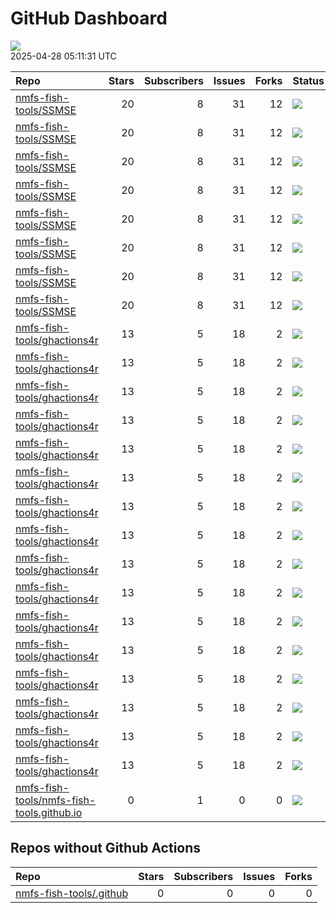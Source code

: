 GitHub Dashboard
================

![](https://github.com/nmfs-fish-tools/status/workflows/Render%20Status/badge.svg)  
2025-04-28 05:11:31 UTC

| Repo                                                                                                      | Stars | Subscribers | Issues | Forks | Status                                                                                                                                                                                                              | Commit                                                                                                                                                                                                               |
|:----------------------------------------------------------------------------------------------------------|------:|------------:|-------:|------:|:--------------------------------------------------------------------------------------------------------------------------------------------------------------------------------------------------------------------|:---------------------------------------------------------------------------------------------------------------------------------------------------------------------------------------------------------------------|
| [nmfs-fish-tools/SSMSE](https://github.com/nmfs-fish-tools/SSMSE)                                         |    20 |           8 |     31 |    12 | [![](https://github.com/nmfs-fish-tools/SSMSE/workflows/call-r-cmd-check/badge.svg)](https://github.com/nmfs-fish-tools/SSMSE/actions/runs/14686416869)                                                             | <a href="https://github.com/nmfs-fish-tools/SSMSE/commit/1f12b27f65403062d914a79d6e239e5ccb3e9dc0" title="style and docs: run devtools::document() and styler::style_pkg()">1f12b2</a>                               |
| [nmfs-fish-tools/SSMSE](https://github.com/nmfs-fish-tools/SSMSE)                                         |    20 |           8 |     31 |    12 | [![](https://github.com/nmfs-fish-tools/SSMSE/workflows/call-calc_coverage/badge.svg)](https://github.com/nmfs-fish-tools/SSMSE/actions/runs/14672567395)                                                           | <a href="https://github.com/nmfs-fish-tools/SSMSE/commit/177f7727de40fee15b0312b8d09b85210fd0e9e4" title="Prevent all files SS_output could possibly need from being deleted">177f77</a>                             |
| [nmfs-fish-tools/SSMSE](https://github.com/nmfs-fish-tools/SSMSE)                                         |    20 |           8 |     31 |    12 | [![](https://github.com/nmfs-fish-tools/SSMSE/workflows/call-doc-and-style-r/badge.svg)](https://github.com/nmfs-fish-tools/SSMSE/actions/runs/9226599777)                                                          | <a href="https://github.com/nmfs-fish-tools/SSMSE/commit/1f12b27f65403062d914a79d6e239e5ccb3e9dc0" title="style and docs: run devtools::document() and styler::style_pkg()">1f12b2</a>                               |
| [nmfs-fish-tools/SSMSE](https://github.com/nmfs-fish-tools/SSMSE)                                         |    20 |           8 |     31 |    12 | [![](https://github.com/nmfs-fish-tools/SSMSE/workflows/Render%20README/badge.svg)](https://github.com/nmfs-fish-tools/SSMSE/actions/runs/8515869774)                                                               | <a href="https://github.com/nmfs-fish-tools/SSMSE/commit/07850edb449c1ff194dc1e94101d019b8dae87ab" title="rm other uneeded workflows">07850e</a>                                                                     |
| [nmfs-fish-tools/SSMSE](https://github.com/nmfs-fish-tools/SSMSE)                                         |    20 |           8 |     31 |    12 | [![](https://github.com/nmfs-fish-tools/SSMSE/actions/workflows/pages/pages-build-deployment/badge.svg)](https://github.com/nmfs-fish-tools/SSMSE/actions/runs/9226634459)                                          | <a href="https://github.com/nmfs-fish-tools/SSMSE/commit/4e67aba54655200a90d862d92a81bc6dc77b8edb" title="Deploying to gh-pages from @ nmfs-fish-tools/SSMSE@1f12b27f65403062d914a79d6e239e5ccb3e9dc0 🚀">4e67ab</a> |
| [nmfs-fish-tools/SSMSE](https://github.com/nmfs-fish-tools/SSMSE)                                         |    20 |           8 |     31 |    12 | [![](https://github.com/nmfs-fish-tools/SSMSE/workflows/call-update-pkgdown/badge.svg)](https://github.com/nmfs-fish-tools/SSMSE/actions/runs/8515178981)                                                           | <a href="https://github.com/nmfs-fish-tools/SSMSE/commit/e1e5f42e064dae1ef4f33d1d8dc4216cadfc9f60" title="try a pkgdown build workflow">e1e5f4</a>                                                                   |
| [nmfs-fish-tools/SSMSE](https://github.com/nmfs-fish-tools/SSMSE)                                         |    20 |           8 |     31 |    12 | [![](https://github.com/nmfs-fish-tools/SSMSE/workflows/deploy%20pkgdown%20and%20user%20manual/badge.svg)](https://github.com/nmfs-fish-tools/SSMSE/actions/runs/9226599763)                                        | <a href="https://github.com/nmfs-fish-tools/SSMSE/commit/1f12b27f65403062d914a79d6e239e5ccb3e9dc0" title="style and docs: run devtools::document() and styler::style_pkg()">1f12b2</a>                               |
| [nmfs-fish-tools/SSMSE](https://github.com/nmfs-fish-tools/SSMSE)                                         |    20 |           8 |     31 |    12 | [![](https://github.com/nmfs-fish-tools/SSMSE/workflows/gitleaks/badge.svg)](https://github.com/nmfs-fish-tools/SSMSE/actions/runs/8853743150)                                                                      | <a href="https://github.com/nmfs-fish-tools/SSMSE/commit/931617e6b4e1773e6b333f232c41095511a889a2" title="test secret scanning">931617</a>                                                                           |
| [nmfs-fish-tools/ghactions4r](https://github.com/nmfs-fish-tools/ghactions4r)                             |    13 |           5 |     18 |     2 | [![](https://github.com/nmfs-fish-tools/ghactions4r/workflows/calc-coverage/badge.svg)](https://github.com/nmfs-fish-tools/ghactions4r/actions/runs/9293801172)                                                     | <a href="https://github.com/nmfs-fish-tools/ghactions4r/commit/3456d100a858796027f754ce70462b633054eb38" title="fix spaces">3456d1</a>                                                                               |
| [nmfs-fish-tools/ghactions4r](https://github.com/nmfs-fish-tools/ghactions4r)                             |    13 |           5 |     18 |     2 | [![](https://github.com/nmfs-fish-tools/ghactions4r/workflows/calc-covr-no-push/badge.svg)](https://github.com/nmfs-fish-tools/ghactions4r/actions/runs/13976815613)                                                | <a href="https://github.com/nmfs-fish-tools/ghactions4r/commit/4c57ea210b9c457126438a9cdb041612596de5b3" title="make reporting simpler">4c57ea</a>                                                                   |
| [nmfs-fish-tools/ghactions4r](https://github.com/nmfs-fish-tools/ghactions4r)                             |    13 |           5 |     18 |     2 | [![](https://github.com/nmfs-fish-tools/ghactions4r/workflows/call-build-pkgdown/badge.svg)](https://github.com/nmfs-fish-tools/ghactions4r/actions/runs/14652892837)                                               | <a href="https://github.com/nmfs-fish-tools/ghactions4r/commit/56c0179f23aaa6d3ac01c6fb6d75194d39ee1543" title="try to fix logo size">56c017</a>                                                                     |
| [nmfs-fish-tools/ghactions4r](https://github.com/nmfs-fish-tools/ghactions4r)                             |    13 |           5 |     18 |     2 | [![](https://github.com/nmfs-fish-tools/ghactions4r/workflows/call-calc-cov-octocov/badge.svg)](https://github.com/nmfs-fish-tools/ghactions4r/actions/runs/14477657334)                                            | <a href="https://github.com/nmfs-fish-tools/ghactions4r/commit/6ef95b29901dbe4216fe96a49534e163ded26efe" title="deprecate use_calc_coverage">6ef95b</a>                                                              |
| [nmfs-fish-tools/ghactions4r](https://github.com/nmfs-fish-tools/ghactions4r)                             |    13 |           5 |     18 |     2 | [![](https://github.com/nmfs-fish-tools/ghactions4r/workflows/call-calc-cov-summaries/badge.svg)](https://github.com/nmfs-fish-tools/ghactions4r/actions/runs/14650362616)                                          | <a href="https://github.com/nmfs-fish-tools/ghactions4r/commit/948180fbe9ee6d24688dc343022308a46c3366d8" title="run devtools::document()">948180</a>                                                                 |
| [nmfs-fish-tools/ghactions4r](https://github.com/nmfs-fish-tools/ghactions4r)                             |    13 |           5 |     18 |     2 | [![](https://github.com/nmfs-fish-tools/ghactions4r/workflows/call-calc_coverage/badge.svg)](https://github.com/nmfs-fish-tools/ghactions4r/actions/runs/14653590921)                                               | <a href="https://github.com/nmfs-fish-tools/ghactions4r/commit/8a6dc203e8e7b98bc61a52db3ba44cd299c47fc0" title="change repo name">8a6dc2</a>                                                                         |
| [nmfs-fish-tools/ghactions4r](https://github.com/nmfs-fish-tools/ghactions4r)                             |    13 |           5 |     18 |     2 | [![](https://github.com/nmfs-fish-tools/ghactions4r/workflows/call-calc-covr-no-push/badge.svg)](https://github.com/nmfs-fish-tools/ghactions4r/actions/runs/13978230201)                                           | <a href="https://github.com/nmfs-fish-tools/ghactions4r/commit/45e34ff5eb53b5329bd1caa0dce9bf167af8586c" title="set up reusable workflows">45e34f</a>                                                                |
| [nmfs-fish-tools/ghactions4r](https://github.com/nmfs-fish-tools/ghactions4r)                             |    13 |           5 |     18 |     2 | [![](https://github.com/nmfs-fish-tools/ghactions4r/workflows/call-create-cov-badge/badge.svg)](https://github.com/nmfs-fish-tools/ghactions4r/actions/runs/14539713568)                                            | <a href="https://github.com/nmfs-fish-tools/ghactions4r/commit/3ec41028ad503fcce3aeb2c8436cc47c1a664c64" title="add cov badges creation workflow">3ec410</a>                                                         |
| [nmfs-fish-tools/ghactions4r](https://github.com/nmfs-fish-tools/ghactions4r)                             |    13 |           5 |     18 |     2 | [![](https://github.com/nmfs-fish-tools/ghactions4r/workflows/call-doc-and-style-r/badge.svg)](https://github.com/nmfs-fish-tools/ghactions4r/actions/runs/14652544724)                                             | <a href="https://github.com/nmfs-fish-tools/ghactions4r/commit/381f6174ca7b95c5cbeb2d038c91d379076a239a" title="style and docs: run devtools::document() and styler::style_pkg()">381f61</a>                         |
| [nmfs-fish-tools/ghactions4r](https://github.com/nmfs-fish-tools/ghactions4r)                             |    13 |           5 |     18 |     2 | [![](https://github.com/nmfs-fish-tools/ghactions4r/workflows/call-r-cmd-check/badge.svg)](https://github.com/nmfs-fish-tools/ghactions4r/actions/runs/14686321174)                                                 | <a href="https://github.com/nmfs-fish-tools/ghactions4r/commit/56c0179f23aaa6d3ac01c6fb6d75194d39ee1543" title="try to fix logo size">56c017</a>                                                                     |
| [nmfs-fish-tools/ghactions4r](https://github.com/nmfs-fish-tools/ghactions4r)                             |    13 |           5 |     18 |     2 | [![](https://github.com/nmfs-fish-tools/ghactions4r/workflows/call-spell-check/badge.svg)](https://github.com/nmfs-fish-tools/ghactions4r/actions/runs/14652892843)                                                 | <a href="https://github.com/nmfs-fish-tools/ghactions4r/commit/56c0179f23aaa6d3ac01c6fb6d75194d39ee1543" title="try to fix logo size">56c017</a>                                                                     |
| [nmfs-fish-tools/ghactions4r](https://github.com/nmfs-fish-tools/ghactions4r)                             |    13 |           5 |     18 |     2 | [![](https://github.com/nmfs-fish-tools/ghactions4r/workflows/call-style-description/badge.svg)](https://github.com/nmfs-fish-tools/ghactions4r/actions/runs/9912740522)                                            | <a href="https://github.com/nmfs-fish-tools/ghactions4r/commit/39f02f9df47b4d6c336377ee9cdc0900388fafe0" title="try error instead">39f02f</a>                                                                        |
| [nmfs-fish-tools/ghactions4r](https://github.com/nmfs-fish-tools/ghactions4r)                             |    13 |           5 |     18 |     2 | [![](https://github.com/nmfs-fish-tools/ghactions4r/workflows/call-update-pkgdown/badge.svg)](https://github.com/nmfs-fish-tools/ghactions4r/actions/runs/14652892844)                                              | <a href="https://github.com/nmfs-fish-tools/ghactions4r/commit/56c0179f23aaa6d3ac01c6fb6d75194d39ee1543" title="try to fix logo size">56c017</a>                                                                     |
| [nmfs-fish-tools/ghactions4r](https://github.com/nmfs-fish-tools/ghactions4r)                             |    13 |           5 |     18 |     2 | [![](https://github.com/nmfs-fish-tools/ghactions4r/actions/workflows/dependabot/dependabot-updates/badge.svg)](https://github.com/nmfs-fish-tools/ghactions4r/actions/runs/14579805872)                            | <a href="https://github.com/nmfs-fish-tools/ghactions4r/commit/91b1ba100c425c85f2ba3b27fb4b49acfd0a81b0" title="rm redundant tests, rename 1 test.">91b1ba</a>                                                       |
| [nmfs-fish-tools/ghactions4r](https://github.com/nmfs-fish-tools/ghactions4r)                             |    13 |           5 |     18 |     2 | [![](https://github.com/nmfs-fish-tools/ghactions4r/actions/workflows/github-code-scanning/codeql/badge.svg)](https://github.com/nmfs-fish-tools/ghactions4r/actions/runs/14652892772)                              | <a href="https://github.com/nmfs-fish-tools/ghactions4r/commit/56c0179f23aaa6d3ac01c6fb6d75194d39ee1543" title="try to fix logo size">56c017</a>                                                                     |
| [nmfs-fish-tools/ghactions4r](https://github.com/nmfs-fish-tools/ghactions4r)                             |    13 |           5 |     18 |     2 | [![](https://github.com/nmfs-fish-tools/ghactions4r/actions/workflows/pages/pages-build-deployment/badge.svg)](https://github.com/nmfs-fish-tools/ghactions4r/actions/runs/14652912845)                             | <a href="https://github.com/nmfs-fish-tools/ghactions4r/commit/6d17d3e17a32ee3b1dbb7031280eb739396fcb8c" title="Built site for ghactions4r@0.2.0: 56c0179">6d17d3</a>                                                |
| [nmfs-fish-tools/nmfs-fish-tools.github.io](https://github.com/nmfs-fish-tools/nmfs-fish-tools.github.io) |     0 |           1 |      0 |     0 | [![](https://github.com/nmfs-fish-tools/nmfs-fish-tools.github.io/actions/workflows/pages/pages-build-deployment/badge.svg)](https://github.com/nmfs-fish-tools/nmfs-fish-tools.github.io/actions/runs/14064899374) | <a href="https://github.com/nmfs-fish-tools/nmfs-fish-tools.github.io/commit/04b0dad2b42f5523d293e029c82370b80ec19462" title="try deleting readme">04b0da</a>                                                        |

## Repos without Github Actions

| Repo                                                                  | Stars | Subscribers | Issues | Forks |
|:----------------------------------------------------------------------|------:|------------:|-------:|------:|
| [nmfs-fish-tools/.github](https://github.com/nmfs-fish-tools/.github) |     0 |           0 |      0 |     0 |
